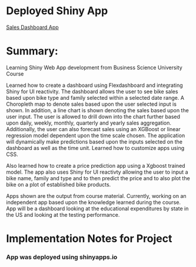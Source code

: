 # Deployed Shiny App
[Sales Dashboard App](https://charlehl.shinyapps.io/sales_dashboard_forecast_app/)

# Summary:
Learning Shiny Web App development from Business Science University Course

Learned how to create a dashboard using Flexdashboard and integrating Shiny for UI reactivity.  The dashboard 
allows the user to see bike sales based upon bike type and family selected within a selected date range.  A Choropleth map to denote sales based 
upon the user selected input is shown.  In addition, a line chart is shown denoting the sales based upon the user input.  The user is allowed to drill 
down into the chart further based upon daily, weekly, monthly, quarterly and yearly sales aggregation. Additionally, the user can also forecast sales 
using an XGBoost or linear regression model dependent upon the time scale chosen.  The application will dynamically make predictions based upon the inputs 
selected on the dashboard as well as the time unit.  Learned how to customize apps using CSS.

Also learned how to create a price prediction app using a Xgboost trained model.  The app also uses 
Shiny for UI reactivty allowing the user to input a bike name, family and type and to then predict the 
price and to also plot the bike on a plot of established bike products.

Apps shown are the output from course material.  Currently, working on an independent app based upon the knowledge learned during the course.  App will 
be a dashboard looking at the educational expenditures by state in the US and looking at the testing performance.

# Implementation Notes for Project

### App was deployed using shinyapps.io